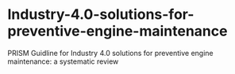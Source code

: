 # Industry-4.0-solutions-for-preventive-engine-maintenance
PRISM Guidline for Industry 4.0 solutions for preventive engine maintenance: a systematic review
